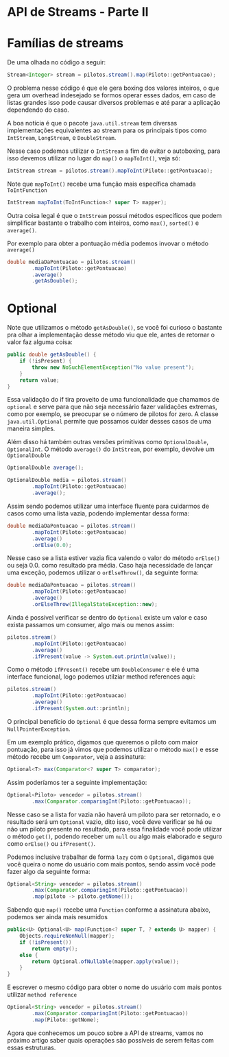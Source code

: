 # API de Streams - Parte II

# Famílias de streams

De uma olhada no código a seguir:

```java
Stream<Integer> stream = pilotos.stream().map(Piloto::getPontuacao);
```

O problema nesse código é que ele gera boxing dos valores inteiros, o que gera um overhead indesejado se formos operar esses dados, em caso de listas grandes isso pode causar diversos problemas e até parar a aplicação dependendo do caso.

A boa notícia é que o pacote `java.util.stream` tem diversas implementações equivalentes ao stream para os principais tipos como `IntStream`, `LongStream`, e `DoubleStream`.

Nesse caso podemos utilizar o `IntStream` a fim de evitar o autoboxing, para isso devemos utilizar no lugar do `map()` o `mapToInt()`, veja só:

```java
IntStream stream = pilotos.stream().mapToInt(Piloto::getPontuacao);
```

Note que `mapToInt()` recebe uma função mais específica chamada `ToIntFunction`

```java
IntStream mapToInt(ToIntFunction<? super T> mapper);
```

Outra coisa legal é que o `IntStream` possui métodos específicos que podem simplificar bastante o trabalho com inteiros, como `max()`, `sorted()` e `average()`.

Por exemplo para obter a pontuação média podemos invovar o método `average()`

```java
double mediaDaPontuacao = pilotos.stream()
        .mapToInt(Piloto::getPontuacao)
        .average()
        .getAsDouble();
```

# Optional

Note que utilizamos o método `getAsDouble()`, se você foi curioso o bastante pra olhar a implementação desse método viu que ele, antes de retornar o valor faz alguma coisa:

```java
public double getAsDouble() {
    if (!isPresent) {
        throw new NoSuchElementException("No value present");
    }
    return value;
}
```

Essa validação do if tira proveito de uma funcionalidade que chamamos de `optional` e serve para que não seja necessário fazer validações extremas, como por exemplo, se preocupar se o número de pilotos for zero. A classe `java.util.Optional` permite que possamos cuidar desses casos de uma maneira simples.

Além disso há também outras versões primitivas como `OptionalDouble`, `OptionalInt`. O método `average()` do `IntStream`, por exemplo, devolve um `OptionalDouble`

```java
OptionalDouble average();
```

```java
OptionalDouble media = pilotos.stream()
        .mapToInt(Piloto::getPontuacao)
        .average();
```

Assim sendo podemos utilizar uma interface fluente para cuidarmos de casos como uma lista vazia, podendo implementar dessa forma:

```java
double mediaDaPontuacao = pilotos.stream()
        .mapToInt(Piloto::getPontuacao)
        .average()
        .orElse(0.0);
```

Nesse caso se a lista estiver vazia fica valendo o valor do método `orElse()` ou seja 0.0. como resultado pra média. Caso haja necessidade de lançar uma exceção, podemos utilizar o `orElseThrow()`, da seguinte forma:

```java
double mediaDaPontuacao = pilotos.stream()
        .mapToInt(Piloto::getPontuacao)
        .average()
        .orElseThrow(IllegalStateException::new);
```

Ainda é possível verificar se dentro do `Optional` existe um valor e caso exista passamos um consumer, algo mais ou menos assim:

```java
pilotos.stream()
        .mapToInt(Piloto::getPontuacao)
        .average()
        .ifPresent(value -> System.out.println(value));
```

Como o método `ifPresent()` recebe um `DoubleConsumer` e ele é uma interface funcional, logo podemos utilziar method references aqui:

```java
pilotos.stream()
        .mapToInt(Piloto::getPontuacao)
        .average()
        .ifPresent(System.out::println);
```

O principal benefício do `Optional` é que dessa forma sempre evitamos um `NullPointerException`.

Em um exemplo prático, digamos que queremos o piloto com maior pontuação, para isso já vimos que podemos utilizar o método `max()` e esse método recebe um `Comparator`, veja a assinatura:

```java
Optional<T> max(Comparator<? super T> comparator);
```

Assim poderíamos ter a seguinte implementação:

```java
Optional<Piloto> vencedor = pilotos.stream()
        .max(Comparator.comparingInt(Piloto::getPontuacao));
```

Nesse caso se a lista for vazia não haverá um piloto para ser retornado, e o resultado será um `Optional` vazio, dito isso, você deve verificar se há ou não um piloto presente no resultado, para essa finalidade você pode utilizar o método `get()`, podendo receber um `null` ou algo mais elaborado e seguro como `orElse()` ou `ifPresent()`.

Podemos inclusive trabalhar de forma `lazy` com o `Optional`, digamos que você queira o nome do usuário com mais pontos, sendo assim você pode fazer algo da seguinte forma:

```java
Optional<String> vencedor = pilotos.stream()
        .max(Comparator.comparingInt(Piloto::getPontuacao))
        .map(piloto -> piloto.getNome());
```

Sabendo que `map()` recebe uma `Function` conforme a assinatura abaixo, podemos ser ainda mais resumidos

```java
public<U> Optional<U> map(Function<? super T, ? extends U> mapper) {
    Objects.requireNonNull(mapper);
    if (!isPresent())
        return empty();
    else {
        return Optional.ofNullable(mapper.apply(value));
    }
}
```

E escrever o mesmo código para obter o nome do usuário com mais pontos utilizar `method reference`

```java
Optional<String> vencedor = pilotos.stream()
        .max(Comparator.comparingInt(Piloto::getPontuacao))
        .map(Piloto::getNome);
```

Agora que conhecemos um pouco sobre a API de streams, vamos no próximo artigo saber quais operações são possíveis de serem feitas com essas estruturas.